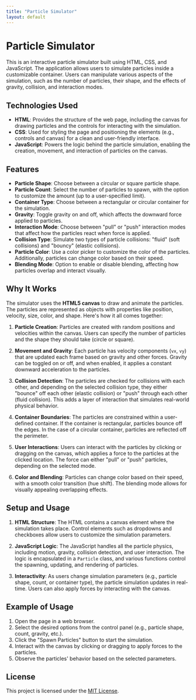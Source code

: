 ```yaml
---
title: "Particle Simulator"
layout: default
---
```


# Particle Simulator

This is an interactive particle simulator built using HTML, CSS, and JavaScript. The application allows users to simulate particles inside a customizable container. Users can manipulate various aspects of the simulation, such as the number of particles, their shape, and the effects of gravity, collision, and interaction modes.

## Technologies Used

- **HTML**: Provides the structure of the web page, including the canvas for drawing particles and the controls for interacting with the simulation.
- **CSS**: Used for styling the page and positioning the elements (e.g., controls and canvas) for a clean and user-friendly interface.
- **JavaScript**: Powers the logic behind the particle simulation, enabling the creation, movement, and interaction of particles on the canvas.

## Features

- **Particle Shape**: Choose between a circular or square particle shape.
- **Particle Count**: Select the number of particles to spawn, with the option to customize the amount (up to a user-specified limit).
- **Container Type**: Choose between a rectangular or circular container for the simulation.
- **Gravity**: Toggle gravity on and off, which affects the downward force applied to particles.
- **Interaction Mode**: Choose between "pull" or "push" interaction modes that affect how the particles react when force is applied.
- **Collision Type**: Simulate two types of particle collisions: "fluid" (soft collisions) and "bouncy" (elastic collisions).
- **Particle Color**: Use a color picker to customize the color of the particles. Additionally, particles can change color based on their speed.
- **Blending Mode**: Option to enable or disable blending, affecting how particles overlap and interact visually.

## Why It Works

The simulator uses the **HTML5 canvas** to draw and animate the particles. The particles are represented as objects with properties like position, velocity, size, color, and shape. Here's how it all comes together:

1. **Particle Creation**: Particles are created with random positions and velocities within the canvas. Users can specify the number of particles and the shape they should take (circle or square).
  
2. **Movement and Gravity**: Each particle has velocity components (`vx`, `vy`) that are updated each frame based on gravity and other forces. Gravity can be toggled on or off, and when enabled, it applies a constant downward acceleration to the particles.

3. **Collision Detection**: The particles are checked for collisions with each other, and depending on the selected collision type, they either "bounce" off each other (elastic collision) or "push" through each other (fluid collision). This adds a layer of interaction that simulates real-world physical behavior.

4. **Container Boundaries**: The particles are constrained within a user-defined container. If the container is rectangular, particles bounce off the edges. In the case of a circular container, particles are reflected off the perimeter.

5. **User Interactions**: Users can interact with the particles by clicking or dragging on the canvas, which applies a force to the particles at the clicked location. The force can either "pull" or "push" particles, depending on the selected mode.

6. **Color and Blending**: Particles can change color based on their speed, with a smooth color transition (hue shift). The blending mode allows for visually appealing overlapping effects.

## Setup and Usage

1. **HTML Structure**: The HTML contains a canvas element where the simulation takes place. Control elements such as dropdowns and checkboxes allow users to customize the simulation parameters.

2. **JavaScript Logic**: The JavaScript handles all the particle physics, including motion, gravity, collision detection, and user interaction. The logic is encapsulated in a `Particle` class, and various functions control the spawning, updating, and rendering of particles.

3. **Interactivity**: As users change simulation parameters (e.g., particle shape, count, or container type), the particle simulation updates in real-time. Users can also apply forces by interacting with the canvas.

## Example of Usage

1. Open the page in a web browser.
2. Select the desired options from the control panel (e.g., particle shape, count, gravity, etc.).
3. Click the "Spawn Particles" button to start the simulation.
4. Interact with the canvas by clicking or dragging to apply forces to the particles.
5. Observe the particles' behavior based on the selected parameters.

## License

This project is licensed under the [MIT License](LICENSE).

